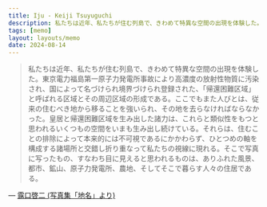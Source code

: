 ```yaml
---
title: Iju - Keiji Tsuyuguchi
description: 私たちは近年、私たちが住む列島で、きわめて特異な空間の出現を体験した。東京電力福島第一原子力発電所事故により高濃度の放射性物質に汚染され、国によって名づけられ境界づけられ登録された、「帰還困難区域」と呼ばれる区域とその周辺区域の形成である。ここでもまた人びとは、従来の住むべき地から移ることを強いられ、その地を去らなければならなかった。皇居と帰還困難区域を生み出した諸力は、これらと類似性をもつと思われるいくつもの空間をいまも生み出し続けている。それらは、住むことの排除によって本来的には不可視であるにかかわらず、ひとつめの軸を構成する諸場所と交錯し折り重なって私たちの視線に現れる。そこで写真に写ったもの、すなわち目に見えると思われるものは、ありふれた風景、都市、鉱山、原子力発電所、農地、そしてそこで暮らす人々の住居である。
tags: [memo]
layout: layouts/memo
date: 2024-08-14
---
```


> 私たちは近年、私たちが住む列島で、きわめて特異な空間の出現を体験した。東京電力福島第一原子力発電所事故により高濃度の放射性物質に汚染され、国によって名づけられ境界づけられ登録された、「帰還困難区域」と呼ばれる区域とその周辺区域の形成である。ここでもまた人びとは、従来の住むべき地から移ることを強いられ、その地を去らなければならなかった。皇居と帰還困難区域を生み出した諸力は、これらと類似性をもつと思われるいくつもの空間をいまも生み出し続けている。それらは、住むことの排除によって本来的には不可視であるにかかわらず、ひとつめの軸を構成する諸場所と交錯し折り重なって私たちの視線に現れる。そこで写真に写ったもの、すなわち目に見えると思われるものは、ありふれた風景、都市、鉱山、原子力発電所、農地、そしてそこで暮らす人々の住居である。

— [露口啓二 (写真集「地名」より)][1]

[1]: https://www.fremen.biz/iju.html

